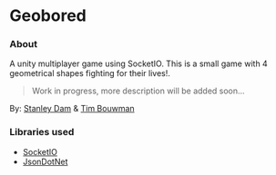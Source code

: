 # Geobored

### About
A unity multiplayer game using SocketIO.
This is a small game with 4 geometrical shapes fighting for their lives!.
> Work in progress, more description will be added soon...


By: [Stanley Dam](https://github.com/Stanley-Dam) & [Tim Bouwman](https://github.com/LiableDuke)

### Libraries used
- [SocketIO](https://assetstore.unity.com/packages/tools/network/socket-io-for-unity-21721)
- [JsonDotNet](https://assetstore.unity.com/packages/tools/input-management/json-net-for-unity-11347)
